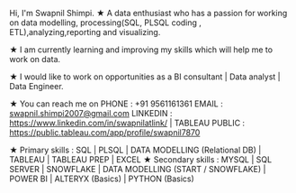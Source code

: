 Hi, I'm Swapnil Shimpi.
★ A data enthusiast who has a passion for working on data modelling, processing(SQL, PLSQL coding , ETL),analyzing,reporting and visualizing.

★ I am currently learning and improving my skills which will help me to work on data.
  
★ I would like to work on opportunities as a BI consultant | Data analyst | Data Engineer. 

★ You can reach me on 
        PHONE    : +91 9561161361
        EMAIL    : swapnil.shimpi2007@gmail.com
        LINKEDIN : https://www.linkedin.com/in/swapnilatlink/  | TABLEAU PUBLIC : https://public.tableau.com/app/profile/swapnil7870

★ Primary skills   : SQL | PLSQL | DATA MODELLING (Relational DB) | TABLEAU | TABLEAU PREP | EXCEL 
★ Secondary skills : MYSQL | SQL SERVER | SNOWFLAKE | DATA MODELLING (START / SNOWFLAKE) | POWER BI | ALTERYX (Basics) | PYTHON (Basics) 
